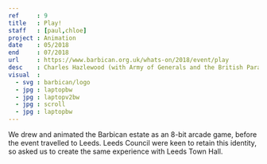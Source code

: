 ```yaml
---
ref     : 9
title   : Play!
staff   : [paul,chloe]
project : Animation
date    : 05/2018
end     : 07/2018
url     : https://www.barbican.org.uk/whats-on/2018/event/play
desc    : Charles Hazlewood (with Army of Generals and the British Paraorchestra).
visual  :
  - svg : barbican/logo
  - jpg : laptopbw
  - jpg : laptopv2bw
  - jpg : scroll
  - jpg : laptopbw
---
```


We drew and animated the Barbican estate as an 8-bit arcade game, before the event travelled to Leeds. Leeds Council were keen to retain this identity, so asked us to create the same experience with Leeds Town Hall.
